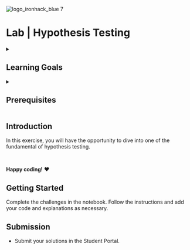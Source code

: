 ![logo_ironhack_blue 7](https://user-images.githubusercontent.com/23629340/40541063-a07a0a8a-601a-11e8-91b5-2f13e4e6b441.png)

# Lab | Hypothesis Testing

<details>
  <summary>
   <h2>Learning Goals</h2>
  </summary>

  This exercise allows you to practice and apply the concepts and techniques taught in class. 

  Upon completion of this exercise, you will be able to:
  
  - Different kinds of hypothesis testing, such one sample, paired samples, and more

  
  <br>
  <hr> 

</details>

<details>
  <summary>
   <h2>Prerequisites</h2>
  </summary>
Before this starting this lab, you should have learnt about:

- Basic Probabilities concepts.
- Understand difference between distributions and where/how to apply them in a business context.
- Central Limit Theorem.
- Different kind of hypothesis testing.

  <br>
  <hr> 

</details>

## Introduction

In this exercise, you will have the opportunity to dive into one of the fundamental of hypothesis testing.

<br>

**Happy coding!** :heart:




## Getting Started

Complete the challenges in the notebook. Follow the instructions and add your code and explanations as necessary.


## Submission

- Submit your solutions in the Student Portal.
